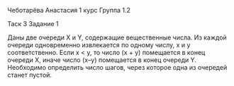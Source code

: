 Чеботарёва Анастасия 1 курс Группа 1.2

Таск 3 Задание 1

Даны две очереди X и Y, содержащие вещественные числа.
Из каждой очереди одновременно извлекается по одному числу, х и у соответственно. 
Если х < у, то число (х + у) помещается в конец очереди X, иначе число (х–у) помещается в конец очереди Y. 
Необходимо определить число шагов, через которое одна из очередей станет пустой.
